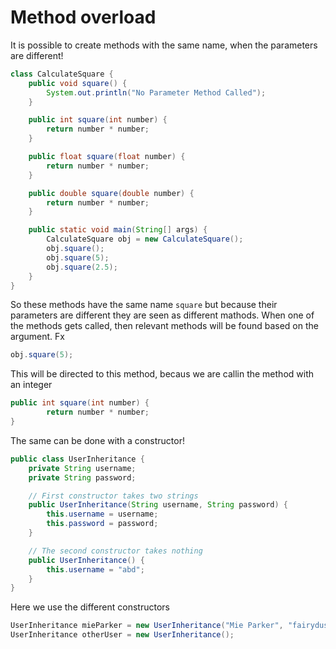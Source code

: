 # Method overload



It is possible to create methods with the same name, when the parameters are different! 

```java
class CalculateSquare {
    public void square() {
        System.out.println("No Parameter Method Called");
    }

    public int square(int number) {
        return number * number;
    }

    public float square(float number) {
        return number * number;
    }

    public double square(double number) {
        return number * number;
    }

    public static void main(String[] args) {
        CalculateSquare obj = new CalculateSquare();
        obj.square();
        obj.square(5);
        obj.square(2.5);
    }
}
```

So these methods have the same name `square` but because their parameters are different they are seen as different mathods. When one of the methods gets called, then relevant methods will be found based on the argument. Fx

```java
obj.square(5);
```

This will be directed to this method, becaus we are callin the method with an integer

```java
public int square(int number) {
		return number * number;
}
```

The same can be done with a constructor!

```java
public class UserInheritance {
    private String username;
    private String password;

  	// First constructor takes two strings
    public UserInheritance(String username, String password) {
        this.username = username;
        this.password = password;
    }

  	// The second constructor takes nothing
    public UserInheritance() {
      	this.username = "abd";
    }
}
```

Here we use the different constructors

```java
UserInheritance mieParker = new UserInheritance("Mie Parker", "fairydust");
UserInheritance otherUser = new UserInheritance();
```

